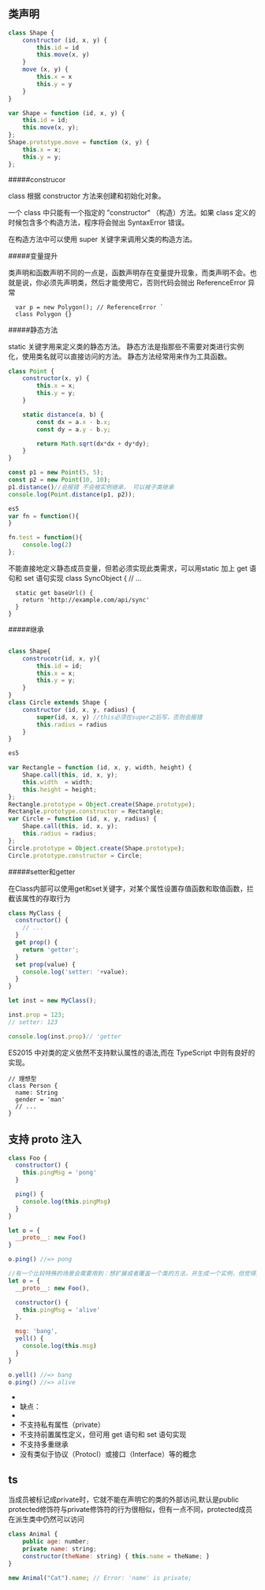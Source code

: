 
## 类声明 ##

```js
class Shape {
    constructor (id, x, y) {
        this.id = id
        this.move(x, y)
    }
    move (x, y) {
        this.x = x
        this.y = y
    }
}

var Shape = function (id, x, y) {
    this.id = id;
    this.move(x, y);
};
Shape.prototype.move = function (x, y) {
    this.x = x;
    this.y = y;
};

```
#####construcor

class 根据 constructor 方法来创建和初始化对象。

一个 class 中只能有一个指定的 ”constructor“ （构造）方法。如果 class 定义的时候包含多个构造方法，程序将会抛出 SyntaxError 错误。

在构造方法中可以使用 super 关键字来调用父类的构造方法。



#####变量提升

类声明和函数声明不同的一点是，函数声明存在变量提升现象，而类声明不会。也就是说，你必须先声明类，然后才能使用它，否则代码会抛出 ReferenceError 异常

      var p = new Polygon(); // ReferenceError `
      class Polygon {}
    
#####静态方法

static 关键字用来定义类的静态方法。 静态方法是指那些不需要对类进行实例化，使用类名就可以直接访问的方法。
静态方法经常用来作为工具函数。
```js
class Point {
    constructor(x, y) {
        this.x = x;
        this.y = y;
    }

    static distance(a, b) {
        const dx = a.x - b.x;
        const dy = a.y - b.y;

        return Math.sqrt(dx*dx + dy*dy);
    }
}

const p1 = new Point(5, 5);
const p2 = new Point(10, 10);
p1.distance()//会报错 不会被实例继承， 可以被子类继承
console.log(Point.distance(p1, p2));

es5 
var fn = function(){
}

fn.test = function(){
	console.log(2)
};

```
不能直接地定义静态成员变量，但若必须实现此类需求，可以用static 加上 get 语句和 set 语句实现
    class SyncObject {
      // ...
    
      static get baseUrl() {
    	return 'http://example.com/api/sync'
      }
    }
#####继承

```js

class Shape{
	construcotr(id, x, y){
		this.id = id;
		this.x = x;
		this.y = y;
	}
}
class Circle extends Shape {
    constructor (id, x, y, radius) {
        super(id, x, y) //this必须在super之后写，否则会报错
        this.radius = radius
    }
}

es5

var Rectangle = function (id, x, y, width, height) {
    Shape.call(this, id, x, y);
    this.width  = width;
    this.height = height;
};
Rectangle.prototype = Object.create(Shape.prototype);
Rectangle.prototype.constructor = Rectangle;
var Circle = function (id, x, y, radius) {
    Shape.call(this, id, x, y);
    this.radius = radius;
};
Circle.prototype = Object.create(Shape.prototype);
Circle.prototype.constructor = Circle;

```

#####setter和getter

在Class内部可以使用get和set关键字，对某个属性设置存值函数和取值函数，拦截该属性的存取行为

```js
class MyClass {
  constructor() {
    // ...
  }
  get prop() {
    return 'getter';
  }
  set prop(value) {
    console.log('setter: '+value);
  }
}

let inst = new MyClass();

inst.prop = 123;
// setter: 123

console.log(inst.prop)// 'getter

```

ES2015 中对类的定义依然不支持默认属性的语法,而在 TypeScript 中则有良好的实现。
    
    // 理想型
    class Person {
      name: String
      gender = 'man'
      // ...
    }
## 支持 __proto__ 注入 ##

```js
class Foo {
  constructor() {
    this.pingMsg = 'pong'
  }

  ping() {
    console.log(this.pingMsg)
  }
}

let o = {
  __proto__: new Foo()
}

o.ping() //=> pong

//有一个比较特殊的场景会需要用到：想扩展或者覆盖一个类的方法，并生成一个实例，但觉得另外定义一个类就感觉浪费了
let o = {
  __proto__: new Foo(),

  constructor() {
    this.pingMsg = 'alive'
  },

  msg: 'bang',
  yell() {
    console.log(this.msg)
  }
}

o.yell() //=> bang
o.ping() //=> alive

```
- 
- 缺点：
- 
- 不支持私有属性（private）
- 不支持前置属性定义，但可用 get 语句和 set 语句实现
- 不支持多重继承
- 没有类似于协议（Protocl）或接口（Interface）等的概念


## ts ##

当成员被标记成private时，它就不能在声明它的类的外部访问,默认是public
protected修饰符与private修饰符的行为很相似，但有一点不同，protected成员在派生类中仍然可以访问
```js
class Animal {
	public age: number;
    private name: string;
    constructor(theName: string) { this.name = theName; }
}

new Animal("Cat").name; // Error: 'name' is private;

```


